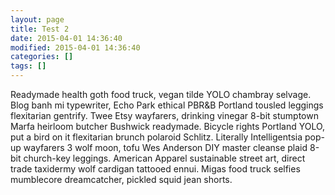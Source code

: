 ```yaml
---
layout: page
title: Test 2
date: 2015-04-01 14:36:40
modified: 2015-04-01 14:36:40
categories: []
tags: []
---
```


Readymade health goth food truck, vegan tilde YOLO chambray selvage. Blog banh mi typewriter, Echo Park ethical PBR&B Portland tousled leggings flexitarian gentrify. Twee Etsy wayfarers, drinking vinegar 8-bit stumptown Marfa heirloom butcher Bushwick readymade. Bicycle rights Portland YOLO, put a bird on it flexitarian brunch polaroid Schlitz. Literally Intelligentsia pop-up wayfarers 3 wolf moon, tofu Wes Anderson DIY master cleanse plaid 8-bit church-key leggings. American Apparel sustainable street art, direct trade taxidermy wolf cardigan tattooed ennui. Migas food truck selfies mumblecore dreamcatcher, pickled squid jean shorts.
